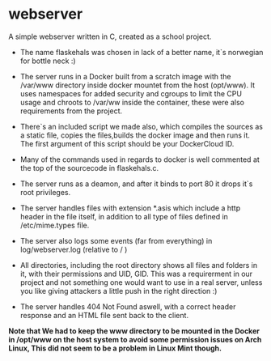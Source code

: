 # webserver

A simple webserver written in C, created as a school project.

* The name flaskehals was chosen in lack of a better name, it`s norwegian for bottle neck :) 
* The server runs in a Docker built from a scratch image with the /var/www directory inside docker mountet from the host (opt/www). It uses namespaces for added security and cgroups to limit the CPU usage and chroots to /var/ww inside the container, these were also requirements from the project.
* There`s an included script we made also, which compiles the sources as a static file, copies the files,builds the docker image and then runs it. The first argument of this script should be your DockerCloud ID.
* Many of the commands used in regards to docker is well commented at the top of the sourcecode in flaskehals.c. 
* The server runs as a deamon, and after it binds to port 80 it drops it`s root privileges.
* The server handles files with extension *.asis which include a http header in the file itself, in addition to all type of files defined in /etc/mime.types file.
* The server also logs some events (far from everything) in log/webserver.log (relative to / )
* All directories, including the root directory shows all files and folders in it, with their permissions and UID, GID.
This was a requirerment in our project and not something one would want to use in a real server, unless you like giving attackers a little push in the right direction :)

* The server handles 404 Not Found aswell, with a correct header response and an HTML file sent back to the client.

**Note that We had to keep the www directory to be mounted in the Docker in /opt/www on the host system to avoid some permission issues on Arch Linux, This did not seem to be a problem in Linux Mint though.**
